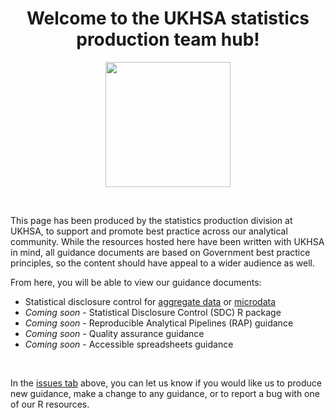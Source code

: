 <h1 align="center">Welcome to the UKHSA statistics production team hub!</h1>


<p align="center">
    <img src="https://github.com/UKHSA-Statistics-Production/knowledge-hub/blob/main/-%20assets/Hex/hex.png?raw=true" alt="" width="200" align="center">
</p>

<br>

This page has been produced by the statistics production division at UKHSA, to support and promote best practice across our analytical community. While the resources hosted here have been written with UKHSA in mind, all guidance documents are based on Government best practice principles, so the content should have appeal to a wider audience as well. 


From here, you will be able to view our guidance documents:

* Statistical disclosure control for [aggregate data](https://htmlpreview.github.io/?https://github.com/UKHSA-Statistics-Production/knowledge-hub/blob/main/Disclosure%20control/Disclosure-control-for-aggregate-data.html) or [microdata](https://htmlpreview.github.io/?https://github.com/UKHSA-Statistics-Production/knowledge-hub/blob/main/Disclosure%20control/Disclosure-control-for-microdata.html) 
* *Coming soon* - Statistical Disclosure Control (SDC) R package
* *Coming soon* - Reproducible Analytical Pipelines (RAP) guidance
* *Coming soon* - Quality assurance guidance
* *Coming soon* - Accessible spreadsheets guidance


<br>

In the [issues tab](https://github.com/UKHSA-Statistics-Production/knowledge-hub/issues) above, you can let us know if you would like us to produce new guidance, make a change to any guidance, or to report a bug with one of our R resources. 
